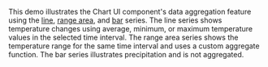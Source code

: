 This demo illustrates the Chart UI component's data aggregation feature using the [line](/Documentation/Guide/UI_Components/Chart/Series_Types/Line_Series/), [range area](/Documentation/Guide/UI_Components/Chart/Series_Types/Range_Series/), and [bar](/Documentation/Guide/UI_Components/Chart/Series_Types/Bar_Series/) series. The line series shows temperature changes using average, minimum, or maximum temperature values in the selected time interval. The range area series shows the temperature range for the same time interval and uses a custom aggregate function. The bar series illustrates precipitation and is not aggregated.